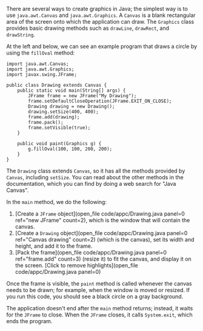 There are several ways to create graphics in Java; the simplest way is to use `java.awt.Canvas` and `java.awt.Graphics`. A `Canvas` is a blank rectangular area of the screen onto which the application can draw. The `Graphics` class provides basic drawing methods such as `drawLine`, `drawRect`, and `drawString`.

At the left and below, we can see an example program that draws a circle by using the `fillOval` method:


```code
import java.awt.Canvas;
import java.awt.Graphics;
import javax.swing.JFrame;

public class Drawing extends Canvas {
    public static void main(String[] args) {
        JFrame frame = new JFrame("My Drawing");
        frame.setDefaultCloseOperation(JFrame.EXIT_ON_CLOSE);
        Drawing drawing = new Drawing();
        drawing.setSize(400, 400);
        frame.add(drawing);
        frame.pack();
        frame.setVisible(true);
    }

    public void paint(Graphics g) {
        g.fillOval(100, 100, 200, 200);
    }
}
```

The `Drawing` class extends `Canvas`, so it has all the methods provided by `Canvas`, including `setSize`. You can read about the other methods in the documentation, which you can find by doing a web search for "Java Canvas".


In the `main` method, we do the following:
1. [Create a `JFrame` object](open_file code/appc/Drawing.java panel=0 ref="new JFrame" count=2), which is the window that will contain the canvas.
1. [Create a `Drawing` object](open_file code/appc/Drawing.java panel=0 ref="Canvas drawing" count=2) (which is the canvas), set its width and height, and add it to the frame.
1. [Pack the frame](open_file code/appc/Drawing.java panel=0 ref="frame.add" count=3) (resize it) to fit the canvas, and display it on the screen.
[Click to remove highlights](open_file code/appc/Drawing.java panel=0)


Once the frame is visible, the `paint` method is called whenever the canvas needs to be drawn; for example, when the window is moved or resized. If you run this code, you should see a black circle on a gray background.

The application doesn't end after the `main` method returns; instead, it waits for the `JFrame` to close. When the `JFrame` closes, it calls `System.exit`, which ends the program.